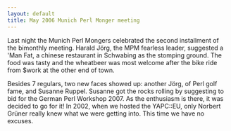 ```yaml
---
layout: default
title: May 2006 Munich Perl Monger meeting
---
```


Last night the Munich Perl Mongers celebrated the
second installment of the bimonthly meeting. Harald J&#246;rg, the MPM fearless leader, suggested a 'Man Fat,
a chinese restaurant in Schwabing as the stomping ground.
The food was tasty and the wheatbeer was most welcome after the bike ride from $work at the other end of town.

Besides 7 regulars, two new faces showed up: another J&#246;rg, of Perl golf fame, and Susanne Ruppel. Susanne got the rocks rolling by suggesting to bid for the German Perl Workshop 2007. As the enthusiasm is there, it was decided to go for it! In 2002, when we hosted the YAPC::EU, only Norbert Gr&#252;ner really knew what we were getting into. This time we have no excuses.

